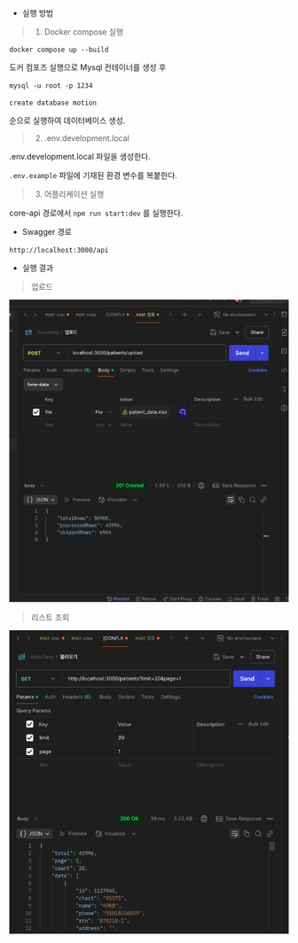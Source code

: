 - 실행 방법

> 1. Docker compose 실행

```shell
docker compose up --build
```

도커 컴포즈 실행으로 Mysql 컨테이너를 생성 후

`mysql -u root -p 1234`

`create database motion`

순으로 실행하여 데이터베이스 생성.

> 2. .env.development.local

.env.development.local 파일을 생성한다.

`.env.example` 파일에 기재된 환경 변수를 복붙한다.

> 3. 어플리케이션 실행

core-api 경로에서 `npm run start:dev` 를 실행한다.

- Swagger 경로

`http://localhost:3000/api`

- 실행 결과

> 업로드

![alt text](image.png)

> 리스트 조회

![alt text](image-1.png)
